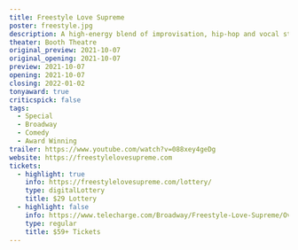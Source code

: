 ```yaml
---
title: Freestyle Love Supreme
poster: freestyle.jpg
description: A high-energy blend of improvisation, hip-hop and vocal stylings.
theater: Booth Theatre
original_preview: 2021-10-07
original_opening: 2021-10-07
preview: 2021-10-07
opening: 2021-10-07
closing: 2022-01-02
tonyaward: true
criticspick: false
tags: 
  - Special
  - Broadway
  - Comedy
  - Award Winning
trailer: https://www.youtube.com/watch?v=088xey4geDg
website: https://freestylelovesupreme.com
tickets:
  - highlight: true
    info: https://freestylelovesupreme.com/lottery/
    type: digitalLottery
    title: $29 Lottery
  - highlight: false
    info: https://www.telecharge.com/Broadway/Freestyle-Love-Supreme/Overview
    type: regular
    title: $59+ Tickets
---
```

